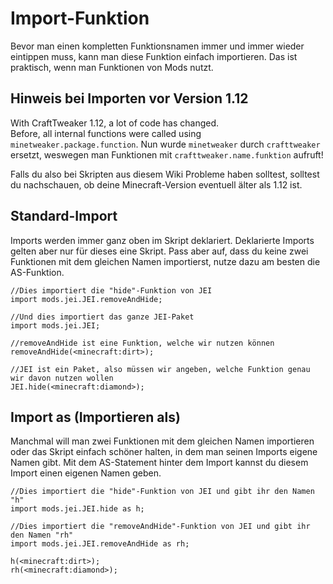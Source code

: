 # Import-Funktion

Bevor man einen kompletten Funktionsnamen immer und immer wieder eintippen muss, kann man diese Funktion einfach importieren. Das ist praktisch, wenn man Funktionen von Mods nutzt.

## Hinweis bei Importen vor Version 1.12
With CraftTweaker 1.12, a lot of code has changed.  
Before, all internal functions were called using `minetweaker.package.function`. Nun wurde `minetweaker` durch `crafttweaker` ersetzt, weswegen man Funktionen mit `crafttweaker.name.funktion` aufruft!

Falls du also bei Skripten aus diesem Wiki Probleme haben solltest, solltest du nachschauen, ob deine Minecraft-Version eventuell älter als 1.12 ist.


## Standard-Import

Imports werden immer ganz oben im Skript deklariert. Deklarierte Imports gelten aber nur für dieses eine Skript. Pass aber auf, dass du keine zwei Funktionen mit dem gleichen Namen importierst, nutze dazu am besten die AS-Funktion.

```zenscript
//Dies importiert die "hide"-Funktion von JEI
import mods.jei.JEI.removeAndHide;

//Und dies importiert das ganze JEI-Paket
import mods.jei.JEI;

//removeAndHide ist eine Funktion, welche wir nutzen können
removeAndHide(<minecraft:dirt>);

//JEI ist ein Paket, also müssen wir angeben, welche Funktion genau wir davon nutzen wollen
JEI.hide(<minecraft:diamond>);
```

## Import as (Importieren als)

Manchmal will man zwei Funktionen mit dem gleichen Namen importieren oder das Skript einfach schöner halten, in dem man seinen Imports eigene Namen gibt. Mit dem AS-Statement hinter dem Import kannst du diesem Import einen eigenen Namen geben.

```zenscript
//Dies importiert die "hide"-Funktion von JEI und gibt ihr den Namen "h"
import mods.jei.JEI.hide as h;

//Dies importiert die "removeAndHide"-Funktion von JEI und gibt ihr den Namen "rh"
import mods.jei.JEI.removeAndHide as rh;

h(<minecraft:dirt>);
rh(<minecraft:diamond>);
```

